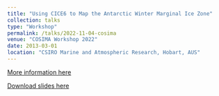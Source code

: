 ```yaml
---
title: "Using CICE6 to Map the Antarctic Winter Marginal Ice Zone"
collection: talks
type: "Workshop"
permalink: /talks/2022-11-04-cosima
venue: "COSIMA Workshop 2022"
date: 2013-03-01
location: "CSIRO Marine and Atmospheric Research, Hobart, AUS"
---
```


[More information here](http://cosima.org.au/index.php/meetings/cosima2022/)

[Download slides here](http://academicpages.github.io/files/paper1.pdf)